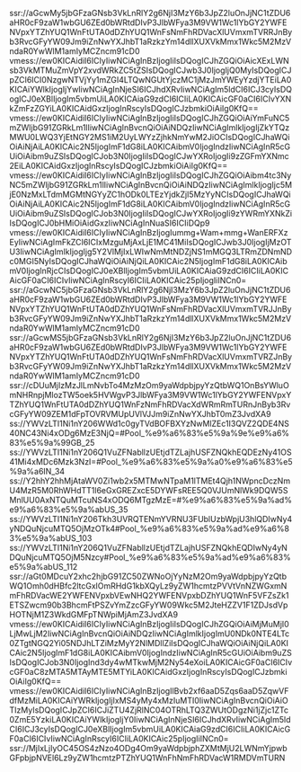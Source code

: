 ssr://aGcwMy5jbGFzaGNsb3VkLnRlY2g6NjI3MzY6b3JpZ2luOnJjNC1tZDU6aHR0cF9zaW1wbGU6ZEd0bWRtdDIvP3JlbWFya3M9VW1Wc1lYbGY2YWFENVpxYTZhYUQ1WnFtUTA0dDZhYUQ1WnFsNmFhRDVacXlUVmxmTVRRJnByb3RvcGFyYW09Jm9iZnNwYXJhbT1aRzkzYm14dllXUXVkMmx1Wkc5M2MzVndaR0YwWlM1amIyMCZncm91cD0
vmess://ew0KICAidiI6ICIyIiwNCiAgInBzIjogIiIsDQogICJhZGQiOiAicXExLWNsb3VkMTMuZmVpY2xvdWRkZC5tZSIsDQogICJwb3J0IjogIjQ0MyIsDQogICJpZCI6ICI0NzgwNTVjYy1mZGI4LTQwNGUtYjczMC1jMzJmYWEyYzdjYTEiLA0KICAiYWlkIjogIjYwIiwNCiAgInNjeSI6ICJhdXRvIiwNCiAgIm5ldCI6ICJ3cyIsDQogICJ0eXBlIjogIm5vbmUiLA0KICAiaG9zdCI6ICIiLA0KICAicGF0aCI6ICIvYXNkZmFzZGYiLA0KICAidGxzIjogInRscyIsDQogICJzbmkiOiAiIg0KfQ==
vmess://ew0KICAidiI6ICIyIiwNCiAgInBzIjogIiIsDQogICJhZGQiOiAiYmFuNC5mZWljbG91ZGRkLm1lIiwNCiAgInBvcnQiOiAiNDQzIiwNCiAgImlkIjogIjZkYTQzMWU0LWQ3YjEtNGY2MS1iM2UyLWYzZjhkNmYwM2JiOCIsDQogICJhaWQiOiAiNjAiLA0KICAic2N5IjogImF1dG8iLA0KICAibmV0IjogIndzIiwNCiAgInR5cGUiOiAibm9uZSIsDQogICJob3N0IjogIiIsDQogICJwYXRoIjogIi9zZGFmYXNmc2EiLA0KICAidGxzIjogInRscyIsDQogICJzbmkiOiAiIg0KfQ==
vmess://ew0KICAidiI6ICIyIiwNCiAgInBzIjogIiIsDQogICJhZGQiOiAibm4tc3NyNC5mZWljbG91ZGRkLm1lIiwNCiAgInBvcnQiOiAiNDQzIiwNCiAgImlkIjogIjc5MjE0NzMxLTdmMGMtNGYyZC1hODk0LTEzYjdkZjI5MzYyNCIsDQogICJhaWQiOiAiNjAiLA0KICAic2N5IjogImF1dG8iLA0KICAibmV0IjogIndzIiwNCiAgInR5cGUiOiAibm9uZSIsDQogICJob3N0IjogIiIsDQogICJwYXRoIjogIi9zYWRmYXNkZiIsDQogICJ0bHMiOiAidGxzIiwNCiAgInNuaSI6ICIiDQp9
vmess://ew0KICAidiI6ICIyIiwNCiAgInBzIjogIummg+Wam+mmg+WanERFXzEyIiwNCiAgImFkZCI6ICIxMzguMjAxLjE1MC41MiIsDQogICJwb3J0IjogIjMzOTU3IiwNCiAgImlkIjogIjg5Y2VlMjIxLWIwNmMtNDZjNS1mMGQ3LTRmZDNmNDc0MGI5NyIsDQogICJhaWQiOiAiNjQiLA0KICAic2N5IjogImF1dG8iLA0KICAibmV0IjogInRjcCIsDQogICJ0eXBlIjogIm5vbmUiLA0KICAiaG9zdCI6ICIiLA0KICAicGF0aCI6ICIvIiwNCiAgInRscyI6ICIiLA0KICAic25pIjogIiINCn0=
ssr://aGcwNC5jbGFzaGNsb3VkLnRlY2g6NjI3MzY6b3JpZ2luOnJjNC1tZDU6aHR0cF9zaW1wbGU6ZEd0bWRtdDIvP3JlbWFya3M9VW1Wc1lYbGY2YWFENVpxYTZhYUQ1WnFtUTA0dDZhYUQ1WnFsNmFhRDVacXlUVmxmTVRJJnByb3RvcGFyYW09Jm9iZnNwYXJhbT1aRzkzYm14dllXUXVkMmx1Wkc5M2MzVndaR0YwWlM1amIyMCZncm91cD0
ssr://aGcwMS5jbGFzaGNsb3VkLnRlY2g6NjI3MzY6b3JpZ2luOnJjNC1tZDU6aHR0cF9zaW1wbGU6ZEd0bWRtdDIvP3JlbWFya3M9VW1Wc1lYbGY2YWFENVpxYTZhYUQ1WnFtUTA0dDZhYUQ1WnFsNmFhRDVacXlUVmxmTVRZJnByb3RvcGFyYW09Jm9iZnNwYXJhbT1aRzkzYm14dllXUXVkMmx1Wkc5M2MzVndaR0YwWlM1amIyMCZncm91cD0
ssr://cDUuMjIzMzJlLmNvbTo4MzMzOm9yaWdpbjpyYzQtbWQ1OnBsYWluOmNHRnpjMlozTW5oek5HVWgvP3JlbWFya3M9VW1Wc1lYbGY2YWFENVpxYTZhYUQ1WnFtUTA0dDZhYUQ1WnFzNmFhRDVacXdWRmRmTURnJnByb3RvcGFyYW09ZEM1dFpTOVRVMUpUVlVJJm9iZnNwYXJhbT0mZ3JvdXA9
ss://YWVzLTI1Ni1nY206WWd1c0gyTVdBOFBXYzNwMlZEc1I3QVZ2QDE4NS40NC43Ni4xODg6MzE3NjQ=#Pool_%e9%a6%83%e5%9a%9e%e9%a6%83%e5%9a%99GB_25
ss://YWVzLTI1Ni1nY206Q1VuZFNabllzUEtjdTZLajhUSFZNQkhEQDEzNy41OS41Mi4xMDc6Mzk3NzI=#Pool_%e9%a6%83%e5%9a%a0%e9%a6%83%e5%9a%a6IN_34
ss://Y2hhY2hhMjAtaWV0Zi1wb2x5MTMwNTpaM1lTMEt4Qjh1NWpncDczNmU4MzR5M0RhWHdTT1l6eGxGREZxcE5DYWFsREE5Q0VJUmNlWk9DQW5SMnlUU0AxNTQuMTcuNS4xODQ6MTgzMzE=#%e9%a6%83%e5%9a%ad%e9%a6%83%e5%9a%abUS_35
ss://YWVzLTI1Ni1nY206Tkh3UVRQTENmYVRNU3FUblUzbWpjU3hlQDIwNy4yNDQuNjcuMTQ5OjMzOTk4#Pool_%e9%a6%83%e5%9a%ad%e9%a6%83%e5%9a%abUS_103
ss://YWVzLTI1Ni1nY206Q1VuZFNabllzUEtjdTZLajhUSFZNQkhEQDIwNy4yNDQuNjcuMTQ5OjM5Nzcy#Pool_%e9%a6%83%e5%9a%ad%e9%a6%83%e5%9a%abUS_112
ssr://aGt0MDcuY2xhc2hjbG91ZC50ZWNoOjYyNzM2Om9yaWdpbjpyYzQtbWQ1Omh0dHBfc2ltcGxlOmRHdG1kbXQyLz9yZW1hcmtzPVVtVnNZWGxmNmFhRDVacWE2YWFENVpxbVEwNHQ2YWFENVpxbDZhYUQ1WnF5VFZsZk1ETSZwcm90b3BhcmFtPSZvYmZzcGFyYW09Wkc5M2JteHZZV1F1ZDJsdVpHOTNjM1Z3WkdGMFpTNWpiMjAmZ3JvdXA9
vmess://ew0KICAidiI6ICIyIiwNCiAgInBzIjogIiIsDQogICJhZGQiOiAiMjMuMjI0LjMwLjM2IiwNCiAgInBvcnQiOiAiNDQzIiwNCiAgImlkIjogImU0NDk0NTE4LTc0ZTgtNGQ2Yi05NDJhLTZiMzMyY2NlMDllZiIsDQogICJhaWQiOiAiNjQiLA0KICAic2N5IjogImF1dG8iLA0KICAibmV0IjogIndzIiwNCiAgInR5cGUiOiAibm9uZSIsDQogICJob3N0IjogInd3dy4wMTkwMjM2Ny54eXoiLA0KICAicGF0aCI6ICIvcGF0aC8zMTA5MTAyMTE5MTYiLA0KICAidGxzIjogInRscyIsDQogICJzbmkiOiAiIg0KfQ==
vmess://ew0KICAidiI6ICIyIiwNCiAgInBzIjogIlBvb2xf6aaD5Zqs6aaD5ZqwVFdfMzMiLA0KICAiYWRkIjogIjIxMS4yMy4xMzIuMTI0IiwNCiAgInBvcnQiOiAiOTIzMyIsDQogICJpZCI6ICJiZTU4ZjRlNC04OTRhLTQ3ZWUtODgzNi1jZjc1ZTc0ZmE5YzkiLA0KICAiYWlkIjogIjY0IiwNCiAgInNjeSI6ICJhdXRvIiwNCiAgIm5ldCI6ICJ3cyIsDQogICJ0eXBlIjogIm5vbmUiLA0KICAiaG9zdCI6ICIiLA0KICAicGF0aCI6ICIvIiwNCiAgInRscyI6ICIiLA0KICAic25pIjogIiINCn0=
ssr://MjIxLjIyOC45OS4zNzo4ODg4Om9yaWdpbjphZXMtMjU2LWNmYjpwbGFpbjpNVEl6Lz9yZW1hcmtzPTZhYUQ1WnFhNmFhRDVacW1RMDVmTURN
